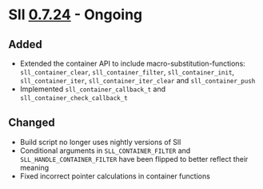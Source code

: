 # Sll [0.7.24] - Ongoing

## Added

- Extended the container API to include macro-substitution-functions: `sll_container_clear`, `sll_container_filter`, `sll_container_init`, `sll_container_iter`, `sll_container_iter_clear` and `sll_container_push`
- Implemented `sll_container_callback_t` and `sll_container_check_callback_t`

## Changed

- Build script no longer uses nightly versions of Sll
- Conditional arguments in `SLL_CONTAINER_FILTER` and `SLL_HANDLE_CONTAINER_FILTER` have been flipped to better reflect their meaning
- Fixed incorrect pointer calculations in container functions

[0.7.24]: https://github.com/sl-lang/sll/compare/sll-v0.7.23...main
